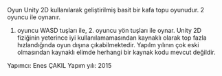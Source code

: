 Oyun Unity 2D kullanılarak geliştirilmiş basit bir kafa topu oyunudur.
2 oyuncu ile oynanır.
1. oyuncu WASD tuşları ile, 2. oyuncu yön tuşları ile oynar.
Unity 2D fiziğinin yeterince iyi kullanılamamasından kaynaklı olarak top fazla hızlandığında oyun dışına çıkabilmektedir.
Yapılm yılının çok eski olmasından kaynaklı elimde herhangi bir kaynak kodu mevcut değildir.

Yapımcı: Enes ÇAKIL
Yapım yılı: 2015